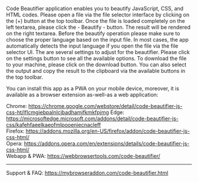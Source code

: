 Code Beautifier application enables you to beautify JavaScript, CSS, and HTML codes. Please open a file via the file selector interface by clicking on the (+) button at the top toolbar. Once the file is loaded completely on the left textarea, please click the - Beautify - button. The result will be rendered on the right textarea. Before the beautify operation please make sure to choose the proper language based on the input file. In most cases, the app automatically detects the input language if you open the file via the file selector UI. The are several settings to adjust for the beautifier. Please click on the settings button to see all the available options. To download the file to your machine, please click on the download button. You can also select the output and copy the result to the clipboard via the available buttons in the top toolbar.

You can install this app as a PWA on your mobile device, moreover, it is available as a browser extension as-well-as a web application:

Chrome: https://chrome.google.com/webstore/detail/code-beautifier-js-css-ht/lflcmgiebpalnlcjbadhamjfkmkfpjmg 
Edge: https://microsoftedge.microsoft.com/addons/detail/code-beautifier-js-css/kafehfaeelkaeofmlpooeniecnacleff  
Firefox: https://addons.mozilla.org/en-US/firefox/addon/code-beautifier-js-css-html/  
Opera: https://addons.opera.com/en/extensions/details/code-beautifier-js-css-html/  
Webapp & PWA: https://webbrowsertools.com/code-beautifier/  

--------------------------------------------------------------  

Support & FAQ: https://mybrowseraddon.com/code-beautifier.html  
